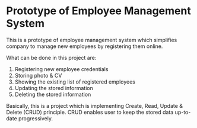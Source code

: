 # Prototype of Employee Management System

This is a prototype of employee management system which simplifies company to manage new employees by registering them online. 

What can be done in this project are:
1. Registering new employee credentials
2. Storing photo & CV
3. Showing the existing list of registered employees
4. Updating the stored information
5. Deleting the stored information 

Basically, this is a project which is implementing Create, Read, Update & Delete (CRUD) principle. CRUD enables user to keep the stored data up-to-date progressively.